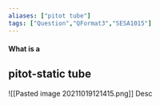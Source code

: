 ```yaml
---
aliases: ["pitot tube"]
tags: ["Question","QFormat3","SESA1015"]
---
```


#### What is a 
## pitot-static tube
![[Pasted image 20211019121415.png]]
Desc